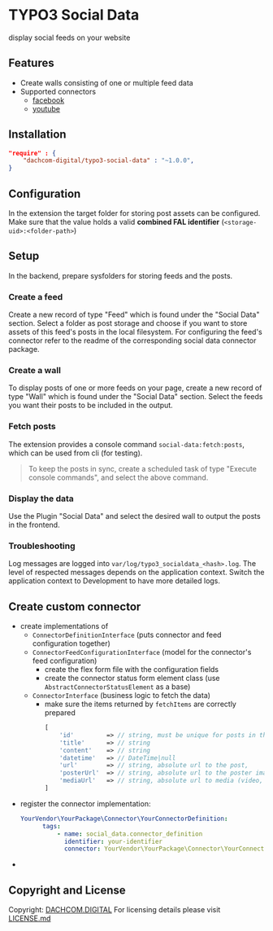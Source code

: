 # TYPO3 Social Data

display social feeds on your website 

## Features
* Create walls consisting of one or multiple feed data
* Supported connectors
  * [facebook](https://github.com/dachcom-digital/typo3-social-data-facebook-connector)
  * [youtube](https://github.com/dachcom-digital/typo3-social-data-youtube-connector)

## Installation

```json
"require" : {
    "dachcom-digital/typo3-social-data" : "~1.0.0",
}
```

## Configuration
In the extension the target folder for storing post assets can be configured.
Make sure that the value holds a valid **combined FAL identifier** (`<storage-uid>:<folder-path>`)

## Setup
In the backend, prepare sysfolders for storing feeds and the posts.

### Create a feed
Create a new record of type "Feed" which is found under the "Social Data" section.
Select a folder as post storage and choose if you want to store assets of this feed's posts in the local filesystem.
For configuring the feed's connector refer to the readme of the corresponding social data connector package.

### Create a wall
To display posts of one or more feeds on your page, create a new record of type "Wall" which is found under the "Social Data" section.
Select the feeds you want their posts to be included in the output.

### Fetch posts
The extension provides a console command `social-data:fetch:posts`, which can be used from cli (for testing).
> To keep the posts in sync, create a scheduled task of type "Execute console commands", and select the above command.

### Display the data
Use the Plugin "Social Data" and select the desired wall to output the posts in the frontend.

### Troubleshooting
Log messages are logged into `var/log/typo3_socialdata_<hash>.log`.
The level of respected messages depends on the application context.
Switch the application context to Development to have more detailed logs.

## Create custom connector
* create implementations of
  * `ConnectorDefinitionInterface` (puts connector and feed configuration together)
  * `ConnectorFeedConfigurationInterface` (model for the connector's feed configuration)
    * create the flex form file with the configuration fields
    * create the connector status form element class (use `AbstractConnectorStatusElement` as a base)
  * `ConnectorInterface` (business logic to fetch the data)
    * make sure the items returned by `fetchItems` are correctly prepared
      ```php
      [
          'id'         => // string, must be unique for posts in this feed
          'title'      => // string
          'content'    => // string
          'datetime'   => // DateTime|null
          'url'        => // string, absolute url to the post, 
          'posterUrl'  => // string, absolute url to the poster image
          'mediaUrl'   => // string, absolute url to media (video, image or link)
      ]
      ```
* register the connector implementation:
  ```yaml
  YourVendor\YourPackage\Connector\YourConnectorDefinition:
        tags:
            - name: social_data.connector_definition
              identifier: your-identifier
              connector: YourVendor\YourPackage\Connector\YourConnector 
  ```
* 

## Copyright and License
Copyright: [DACHCOM.DIGITAL](https://dachcom.com)
For licensing details please visit [LICENSE.md](LICENSE.md)
